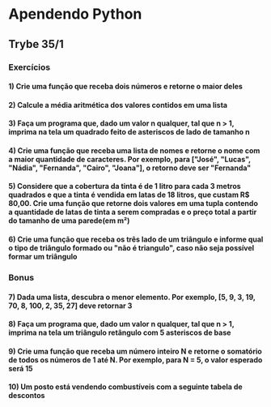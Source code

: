 # Apendendo Python

## Trybe 35/1

### Exercícios

#### 1) Crie uma função que receba dois números e retorne o maior deles

#### 2) Calcule a média aritmética dos valores contidos em uma lista

#### 3) Faça um programa que, dado um valor n qualquer, tal que n > 1, imprima na tela um quadrado feito de asteriscos de lado de tamanho n

#### 4) Crie uma função que receba uma lista de nomes e retorne o nome com a maior quantidade de caracteres. Por exemplo, para ["José", "Lucas", "Nádia", "Fernanda", "Cairo", "Joana"], o retorno deve ser "Fernanda"

#### 5) Considere que a cobertura da tinta é de 1 litro para cada 3 metros quadrados e que a tinta é vendida em latas de 18 litros, que custam R$ 80,00. Crie uma função que retorne dois valores em uma tupla contendo a quantidade de latas de tinta a serem compradas e o preço total a partir do tamanho de uma parede(em m²)

#### 6) Crie uma função que receba os três lado de um triângulo e informe qual o tipo de triângulo formado ou "não é triangulo", caso não seja possível formar um triângulo

### Bonus

#### 7) Dada uma lista, descubra o menor elemento. Por exemplo, [5, 9, 3, 19, 70, 8, 100, 2, 35, 27] deve retornar 3

#### 8) Faça um programa que, dado um valor n qualquer, tal que n > 1, imprima na tela um triângulo retângulo com 5 asteriscos de base

#### 9) Crie uma função que receba um número inteiro N e retorne o somatório de todos os números de 1 até N. Por exemplo, para N = 5, o valor esperado será 15

#### 10) Um posto está vendendo combustíveis com a seguinte tabela de descontos
